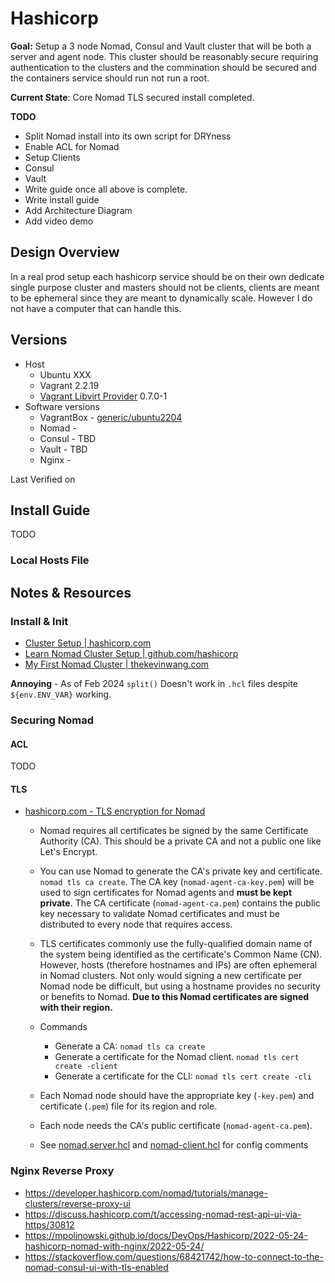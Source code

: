# Hashicorp

**Goal:** Setup a 3 node Nomad, Consul and Vault cluster that will be both a server and agent node. This cluster should be reasonably secure requiring authentication to the clusters and the commination should be secured and the containers service should run not run a root.  

**Current State**: Core Nomad TLS secured install completed. 

**TODO**
- Split Nomad install into its own script for DRYness
- Enable ACL for Nomad
- Setup Clients
- Consul
- Vault
- Write guide once all above is complete.
- Write install guide
- Add Architecture Diagram
- Add video demo

## Design Overview

In a real prod setup each hashicorp service should be on their own dedicate single purpose cluster and masters should not be clients, clients are meant to be ephemeral since they are meant to dynamically scale. However I do not have a computer that can handle this.

## Versions

- Host
    - Ubuntu XXX
    - Vagrant 2.2.19 
    - [Vagrant Libvirt Provider](https://vagrant-libvirt.github.io/vagrant-libvirt/) 0.7.0-1
- Software versions
    - VagrantBox - [generic/ubuntu2204](https://app.vagrantup.com/generic/boxes/ubuntu2204)
    - Nomad - 
    - Consul - TBD
    - Vault - TBD
    - Nginx - 

Last Verified on  

## Install Guide

TODO

### Local Hosts File

## Notes & Resources

### Install & Init
- [Cluster Setup | hashicorp.com](https://developer.hashicorp.com/nomad/tutorials/cluster-setup/cluster-setup-aws)
- [Learn Nomad Cluster Setup | github.com/hashicorp](https://github.com/hashicorp/learn-nomad-cluster-setup/)
- [My First Nomad Cluster | thekevinwang.com](https://thekevinwang.com/2022/11/20/nomad-cluster)


**Annoying** - As of Feb 2024 `split()` Doesn't work in `.hcl` files despite `${env.ENV_VAR}` working. 


### Securing Nomad

#### ACL

TODO

#### TLS

- [hashicorp.com - TLS encryption for Nomad](https://developer.hashicorp.com/nomad/tutorials/transport-security/security-enable-tls)

    - Nomad requires all certificates be signed by the same Certificate Authority (CA). This should be a private CA and not a public one like Let's Encrypt.

    - You can use Nomad to generate the CA's private key and certificate. `nomad tls ca create`. The CA key (`nomad-agent-ca-key.pem`) will be used to sign certificates for Nomad agents and **must be kept private**. The CA certificate (`nomad-agent-ca.pem`) contains the public key necessary to validate Nomad certificates and must be distributed to every node that requires access.

    - TLS certificates commonly use the fully-qualified domain name of the system being identified as the certificate's Common Name (CN). However, hosts (therefore hostnames and IPs) are often ephemeral in Nomad clusters. Not only would signing a new certificate per Nomad node be difficult, but using a hostname provides no security or benefits to Nomad. **Due to this Nomad certificates are signed with their region.**

    - Commands
        - Generate a CA: `nomad tls ca create`
        - Generate a certificate for the Nomad client. `nomad tls cert create -client`
        - Generate a certificate for the CLI: `nomad tls cert create -cli`    

    - Each Nomad node should have the appropriate key (`-key.pem`) and certificate (`.pem`) file for its region and role. 

    - Each node needs the CA's public certificate (`nomad-agent-ca.pem`).

    - See [nomad.server.hcl](TIODO) and [nomad-client.hcl](TODO) for config comments



### Nginx Reverse Proxy
* https://developer.hashicorp.com/nomad/tutorials/manage-clusters/reverse-proxy-ui
* https://discuss.hashicorp.com/t/accessing-nomad-rest-api-ui-via-https/30812
* https://mpolinowski.github.io/docs/DevOps/Hashicorp/2022-05-24-hashicorp-nomad-with-nginx/2022-05-24/
* https://stackoverflow.com/questions/68421742/how-to-connect-to-the-nomad-consul-ui-with-tls-enabled
